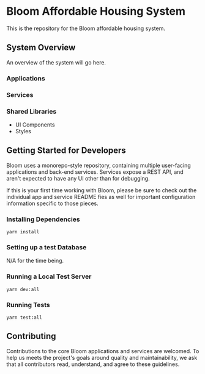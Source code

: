 # Bloom Affordable Housing System

This is the repository for the Bloom affordable housing system.

## System Overview

An overview of the system will go here.

### Applications
### Services
### Shared Libraries
- UI Components
- Styles

## Getting Started for Developers

Bloom uses a monorepo-style repository, containing multiple user-facing applications and back-end services. Services expose a REST API, and aren't expected to have any UI other than for debugging.

If this is your first time working with Bloom, please be sure to check out the individual app and service README fies as well for important configuration information specific to those pieces.

### Installing Dependencies

```
yarn install
```

### Setting up a test Database

N/A for the time being.

### Running a Local Test Server
```
yarn dev:all
```

### Running Tests
```
yarn test:all
```

## Contributing

Contributions to the core Bloom applications and services are welcomed. To help us meets the project's goals around quality and maintainability, we ask that all contributors read, understand, and agree to these guidelines.